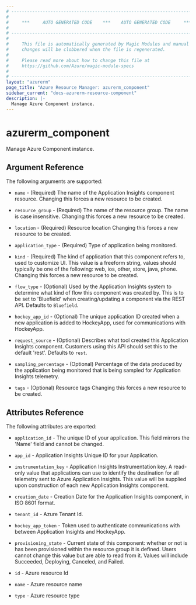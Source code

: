 ```yaml
---
# ----------------------------------------------------------------------------
#
#     ***     AUTO GENERATED CODE    ***    AUTO GENERATED CODE     ***
#
# ----------------------------------------------------------------------------
#
#     This file is automatically generated by Magic Modules and manual
#     changes will be clobbered when the file is regenerated.
#
#     Please read more about how to change this file at
#     https://github.com/Azure/magic-module-specs
#
# ----------------------------------------------------------------------------
layout: "azurerm"
page_title: "Azure Resource Manager: azurerm_component"
sidebar_current: "docs-azurerm-resource-component"
description: |-
  Manage Azure Component instance.
---
```


# azurerm_component

Manage Azure Component instance.


## Argument Reference

The following arguments are supported:

* `name` - (Required) The name of the Application Insights component resource. Changing this forces a new resource to be created.

* `resource_group` - (Required) The name of the resource group. The name is case insensitive. Changing this forces a new resource to be created.

* `location` - (Required) Resource location Changing this forces a new resource to be created.

* `application_type` - (Required) Type of application being monitored.

* `kind` - (Required) The kind of application that this component refers to, used to customize UI. This value is a freeform string, values should typically be one of the following: web, ios, other, store, java, phone. Changing this forces a new resource to be created.

* `flow_type` - (Optional) Used by the Application Insights system to determine what kind of flow this component was created by. This is to be set to 'Bluefield' when creating/updating a component via the REST API. Defaults to `Bluefield`.

* `hockey_app_id` - (Optional) The unique application ID created when a new application is added to HockeyApp, used for communications with HockeyApp.

* `request_source` - (Optional) Describes what tool created this Application Insights component. Customers using this API should set this to the default 'rest'. Defaults to `rest`.

* `sampling_percentage` - (Optional) Percentage of the data produced by the application being monitored that is being sampled for Application Insights telemetry.

* `tags` - (Optional) Resource tags Changing this forces a new resource to be created.

## Attributes Reference

The following attributes are exported:

* `application_id` - The unique ID of your application. This field mirrors the 'Name' field and cannot be changed.

* `app_id` - Application Insights Unique ID for your Application.

* `instrumentation_key` - Application Insights Instrumentation key. A read-only value that applications can use to identify the destination for all telemetry sent to Azure Application Insights. This value will be supplied upon construction of each new Application Insights component.

* `creation_date` - Creation Date for the Application Insights component, in ISO 8601 format.

* `tenant_id` - Azure Tenant Id.

* `hockey_app_token` - Token used to authenticate communications with between Application Insights and HockeyApp.

* `provisioning_state` - Current state of this component: whether or not is has been provisioned within the resource group it is defined. Users cannot change this value but are able to read from it. Values will include Succeeded, Deploying, Canceled, and Failed.

* `id` - Azure resource Id

* `name` - Azure resource name

* `type` - Azure resource type

